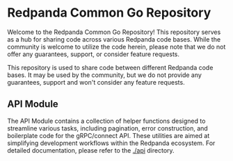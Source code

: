 # Redpanda Common Go Repository

Welcome to the Redpanda Common Go Repository! This repository serves as a hub 
for sharing code across various Redpanda code bases. While the community 
is welcome to utilize the code herein, please note that we do not offer 
any guarantees, support, or consider feature requests.

This repository is used to share code between different Redpanda code bases.
It may be used by the community, but we do not provide any guarantees, support
and won't consider any feature requests.

## API Module

The API Module contains a collection of helper functions designed to streamline 
various tasks, including pagination, error construction, and boilerplate code 
for the gRPC/connect API. These utilities are aimed at simplifying development 
workflows within the Redpanda ecosystem. For detailed documentation, please 
refer to the [./api](./api) directory.

